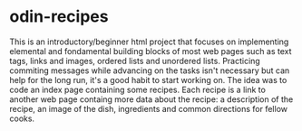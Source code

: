 # odin-recipes
This is an introductory/beginner html project that focuses on implementing elemental and fondamental building blocks of most web pages such as text tags, links and images, ordered lists and unordered lists.
Practicing commiting messages while advancing on the tasks isn't necessary but can help for the long run, it's a good habit to start working on.
The idea was to code an index page containing some recipes. Each recipe is a link to another web page containg more data about the recipe: a description of the recipe, an image of the dish, ingredients and common directions for fellow cooks.
